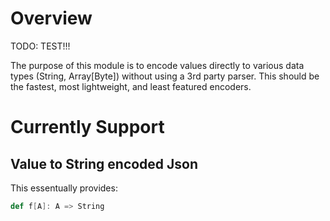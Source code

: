 # Overview

TODO: TEST!!!

The purpose of this module is to encode values directly to various data types (String, Array[Byte]) 
without using a 3rd party parser.  This should be the fastest, most lightweight, 
and least featured encoders.

# Currently Support

## Value to String encoded Json

This essentually provides:
```scala
def f[A]: A => String
```